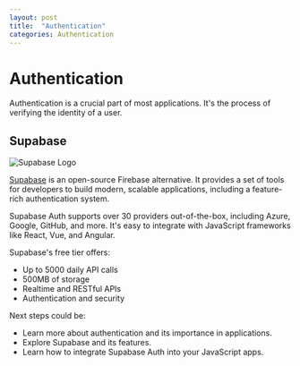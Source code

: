 ```yaml
---
layout: post
title:  "Authentication"
categories: Authentication
---
```


# Authentication

Authentication is a crucial part of most applications. It's the process of verifying the identity of a user.

## Supabase

![Supabase Logo](https://avatars.githubusercontent.com/u/54469796?s=200&v=4)

[Supabase](https://supabase.io/) is an open-source Firebase alternative. It provides a set of tools for developers to build modern, scalable applications, including a feature-rich authentication system.

Supabase Auth supports over 30 providers out-of-the-box, including Azure, Google, GitHub, and more. It's easy to integrate with JavaScript frameworks like React, Vue, and Angular.

Supabase's free tier offers:

- Up to 5000 daily API calls
- 500MB of storage
- Realtime and RESTful APIs
- Authentication and security

Next steps could be:

- Learn more about authentication and its importance in applications.
- Explore Supabase and its features.
- Learn how to integrate Supabase Auth into your JavaScript apps.